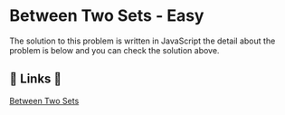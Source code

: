 # Between Two Sets - Easy

The solution to this problem is written in JavaScript the detail about the problem is below and you can check the solution above.

## 🔗 Links 🔗

[Between Two Sets](https://www.hackerrank.com/challenges/between-two-sets/problem)
